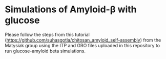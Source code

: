 # Simulations of Amyloid-&beta; with glucose
Please follow the steps from this tutorial (https://github.com/suhasgotla/chitosan_amyloid_self-assembly) from the Matysiak group using the ITP and GRO files uploaded in this repository to run glucose-amyloid beta simulations. 

